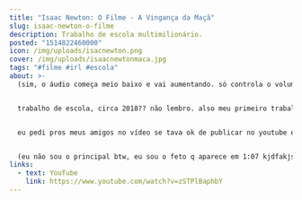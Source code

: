 ```yaml
---
title: "Isaac Newton: O Filme - A Vingança da Maçã"
slug: isaac-newton-o-filme
description: Trabalho de escola multimilionário.
posted: "1514822460000"
icon: /img/uploads/isacnewton.png
cover: /img/uploads/isaacnewtonmaca.jpg
tags: "#filme #irl #escola"
about: >-
  (sim, o áudio começa meio baixo e vai aumentando. só controla o volume aí)


  trabalho de escola, circa 2018?? não lembro. also meu primeiro trabalho como diretor de cinema renomado.


  eu pedi pros meus amigos no vídeo se tava ok de publicar no youtube e eles disseram q sim! então aqui está


  (eu não sou o principal btw, eu sou o feto q aparece em 1:07 kjdfakjsdajk)
links:
  - text: YouTube
    link: https://www.youtube.com/watch?v=zSTPlBaphbY
---
```

<vid-yt url="https://www.youtube.com/watch?v=zSTPlBaphbY"></vid-yt>